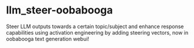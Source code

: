 # llm_steer-oobabooga
Steer LLM outputs towards a certain topic/subject and enhance response capabilities using activation engineering by adding steering vectors, now in oobabooga text generation webui!
